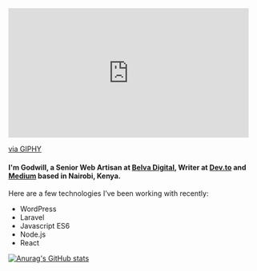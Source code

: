 <iframe src="https://giphy.com/embed/3ornk57KwDXf81rjWM" width="480" height="259" align="center" frameBorder="0" class="giphy-embed" allowFullScreen></iframe><p><a href="https://giphy.com/gifs/starwars-movie-star-wars-3ornk57KwDXf81rjWM">via GIPHY</a></p>

#### I'm Godwill,  a Senior Web Artisan at [Belva Digital](https://dev.to/carolmusyoka), Writer at [Dev.to](https://dev.to/godwillbarasa) and [Medium](https://dev.to/carolmusyoka) based in Nairobi, Kenya. 

Here are a few technologies I’ve been working with recently:

- WordPress
- Laravel
- Javascript ES6 
- Node.js
- React

[![Anurag's GitHub stats](https://github-readme-stats.vercel.app/api?username=GodwillB)](https://github.com/anuraghazra/github-readme-stats)
